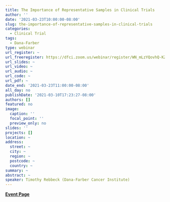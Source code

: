 ```yaml
---
title: The Importance of Representative Samples in Clinical Trials
author: ''
date: '2021-03-23T10:00:00-08:00'
slug: the-importance-of-representative-samples-in-clinical-trials
categories:
  - Clinical Trial
tags:
  - Dana-Farber
type: webinar
url_register: ~
url_freeregister: https://dfci.zoom.us/webinar/register/WN_mLzYQovhQ-KZR1c40ZJMVA
url_slides: ~
url_video: ~
url_audio: ~
url_code: ~
url_pdf: ~
date_end: '2021-03-23T11:00:00-08:00'
all_day: no
publishDate: '2021-03-10T17:23:27-08:00'
authors: []
featured: no
image:
  caption: ''
  focal_point: ''
  preview_only: no
slides: ''
projects: []
location: ~
address:
  street: ~
  city: ~
  region: ~
  postcode: ~
  country: ~
summary: ~
abstract: ~
speaker: Timothy Rebbeck (Dana-Farber Cancer Institute)
---
```

<!--more-->
[**Event Page**](https://ds.dfci.harvard.edu/event/data-science-zoominar-the-importance-of-representative-samples-in-clinical-trials/)
